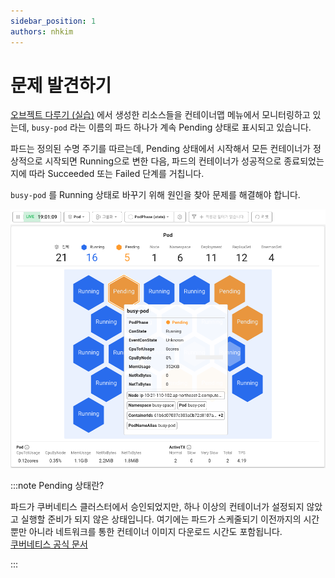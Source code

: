```yaml
---
sidebar_position: 1
authors: nhkim
---
```


# 문제 발견하기

[오브젝트 다루기 (실습)](../object-handling/general-command) 에서 생성한 리소스들을 컨테이너맵 메뉴에서 모니터링하고 있는데, `busy-pod` 라는 이름의 파드 하나가 계속 Pending 상태로 표시되고 있습니다.

파드는 정의된 수명 주기를 따르는데, Pending 상태에서 시작해서 모든 컨테이너가 정상적으로 시작되면 Running으로 변한 다음, 파드의 컨테이너가 성공적으로 종료되었는지에 따라 Succeeded 또는 Failed 단계를 거칩니다.

`busy-pod` 를 Running 상태로 바꾸기 위해 원인을 찾아 문제를 해결해야 합니다.

![find-problem](./img/intro.png)

:::note Pending 상태란?

파드가 쿠버네티스 클러스터에서 승인되었지만, 하나 이상의 컨테이너가 설정되지 않았고 실행할 준비가 되지 않은 상태입니다. 여기에는 파드가 스케줄되기 이전까지의 시간 뿐만 아니라 네트워크를 통한 컨테이너 이미지 다운로드 시간도 포함됩니다.<br/>
[쿠버네티스 공식 문서](https://kubernetes.io/ko/docs/concepts/workloads/pods/pod-lifecycle/)

:::
